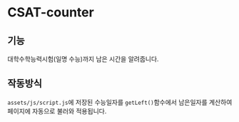 # CSAT-counter
## 기능
대학수학능력시험(일명 수능)까지 남은 시간을 알려줍니다.
## 작동방식
```assets/js/script.js```에 저장된 수능일자를 `getLeft()`함수에서 남은일자를 계산하여 페이지에 자동으로 불러와 적용됩니다.